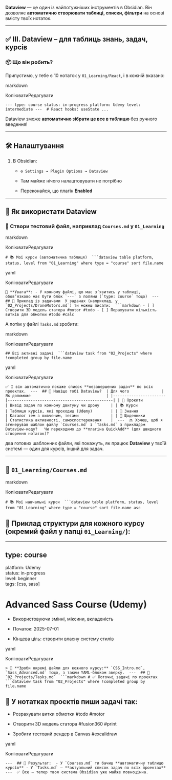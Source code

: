 **Dataview** — це один із найпотужніших інструментів в Obsidian. Він дозволяє **автоматично створювати таблиці, списки, фільтри** на основі вмісту твоїх нотаток.

---

## ✅ **III. Dataview – для таблиць знань, задач, курсів**

### 📦 Що він робить?

Припустимо, у тебе є 10 нотаток у `01_Learning/React`, і в кожній вказано:

markdown

КопіюватиРедагувати

`--- type: course status: in-progress platform: Udemy level: intermediate ---  # React hooks: useState ...`

Dataview зможе **автоматично зібрати це все в таблицю** без ручного введення!

---

## 🛠️ Налаштування

1. В Obsidian:
    
    - `⚙ Settings → Plugin Options → Dataview`
        
    - Там майже нічого налаштовувати не потрібно
        
    - Переконайся, що плагін **Enabled**
        

---

## 🧪 Як використати Dataview

### 📄 Створи тестовий файл, наприклад `Courses.md` у `01_Learning`

markdown

КопіюватиРедагувати

`# 📚 Мої курси (автоматична таблиця)  ```dataview table platform, status, level from "01_Learning" where type = "course" sort file.name`

yaml

КопіюватиРедагувати

``📌 **Увага**: - У кожному файлі, що має зʼявитись у таблиці, обов’язково має бути блок `---` з полями (`type: course` тощо)  ---  ## 🔹 Приклад із задачами  У задачах (наприклад, у `02_Projects/DroneMotors.md`) ти можеш писати:  ```markdown - [ ] Створити 3D модель статора #motor #todo - [ ] Порахувати кількість витків для обмотки #todo #calc``

А потім у файлі `Tasks.md` зробити:

markdown

КопіюватиРедагувати

`## Всі активні задачі  ```dataview task from "02_Projects" where !completed group by file.name`

yaml

КопіюватиРедагувати

``✅ І він автоматично покаже список **незавершених задач** по всіх проектах.  ---  ## 🧠 Навіщо тобі Dataview?  | Для чого              | Як допоможе                                 | |-----------------------|----------------------------------------------| | 🧱 Проєкти             | Вивід задач по кожному двигуну чи дрону     | | 📚 Курси               | Таблиця курсів, які проходиш (Udemy)        | | 🧠 Знання              | Каталог тем з вивченим, тегами              | | 📅 Щоденники           | Статистика активності, самоспостереження    |  ---  🔜 Хочеш, щоб я згенерував шаблон файлу `Courses.md` і `Tasks.md` з прикладом Dataview-коду?   Чи переходимо до **плагіна QuickAdd** (для швидкого створення нотаток)?``




два готових шаблонних файли, які покажуть, як працює **Dataview** у твоїй системі — один для курсів, інший для задач.

---

## 📄 `01_Learning/Courses.md`

markdown

КопіюватиРедагувати

`# 📚 Мої навчальні курси  ```dataview table platform, status, level from "01_Learning" where type = "course" sort file.name asc`

## 📝 Приклад структури для кожного курсу (окремий файл у папці `01_Learning/`):

---

## type: course  
platform: Udemy  
status: in-progress  
level: beginner  
tags: [css, sass]

# Advanced Sass Course (Udemy)

- Використовуючи змінні, міксини, вкладеність
    
- Початок: 2025-07-01
    
- Кінцева ціль: створити власну систему стилів
    

yaml

КопіюватиРедагувати

``> 📌 **Зроби окремі файли для кожного курсу:** `CSS_Intro.md`, `Sass_Advanced.md` тощо, з таким YAML-блоком зверху.  ---  ## 📄 `02_Projects/Tasks.md`  ```markdown # ✅ Поточні задачі по проєктах  ```dataview task from "02_Projects" where !completed group by file.name``

## 📝 У нотатках проєктів пиши задачі так:

-  Розрахувати витки обмотки #todo #motor
    
-  Створити 3D модель статора #fusion360 #print
    
-  Зробити тестовий рендер в Canvas #excalidraw
    

yaml

КопіюватиРедагувати

``---  ## 🧠 Результат:  - У `Courses.md` ти бачиш **автоматичну таблицю курсів** - У `Tasks.md` — **актуальний список задач по всіх проектах**  ---  ✅ Все — тепер твоя система Obsidian уже майже повноцінна.``